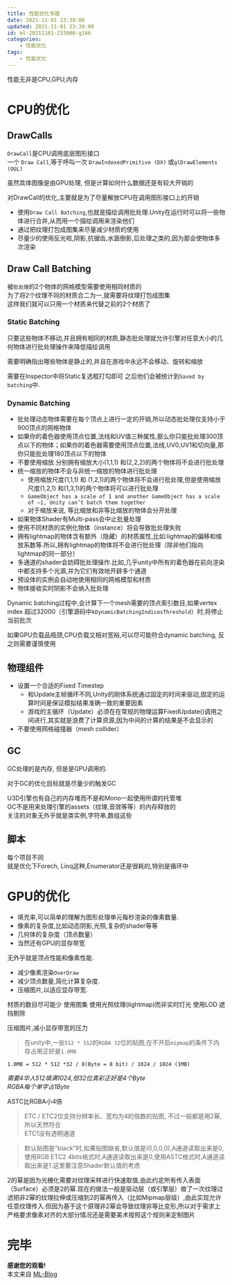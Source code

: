 ```yaml
---
title: 性能优化专题
date: 2021-11-01 23:39:00
updated: 2021-11-01 23:39:00
id: ml-20211101-233900-g166
categories:
	- 性能优化
tags: 
	- 性能优化
---
```


性能无非是CPU,GPU,内存

<!--more-->

# CPU的优化

## DrawCalls

`DrawCall`是CPU调用底层图形接口  
一个 `Draw Call`,等于呼叫一次 `DrawIndexedPrimitive (DX)` 或`glDrawElements (OGL)`

虽然具体图像是由GPU处理, 但是计算如何什么数据还是有较大开销的

对DrawCall的优化,主要就是为了尽量解放CPU在调用图形接口上的开销

* 使用`Draw Call Batching`,也就是描绘调用批处理.Unity在运行时可以将一些物体进行合并,从而用一个描绘调用来渲染他们
* 通过把纹理打包成图集来尽量减少材质的使用
* 尽量少的使用反光啦,阴影,抗锯齿,水面倒影,后处理之类的,因为那会使物体多次渲染

## Draw Call Batching

被`批处理`的2个物体的网格模型需要使用相同材质的  
为了将2个纹理不同的材质合二为一,就需要将纹理打包成图集  
这样我们就可以只用一个材质来代替之前的2个材质了

### Static Batching 

只要这些物体不移动,并且拥有相同的材质,静态批处理就允许引擎对任意大小的几何物体进行批处理操作来降低描绘调用  

需要明确指出哪些物体是静止的,并且在游戏中永远不会移动、旋转和缩放

需要在Inspector中将Static复选框打勾即可  之后他们会被统计到`Saved by batching`中.

### Dynamic Batching

* 批处理动态物体需要在每个顶点上进行一定的开销,所以动态批处理仅支持小于900顶点的网格物体  
* 如果你的着色器使用顶点位置,法线和UV值三种属性,那么你只能批处理300顶点以下的物体；如果你的着色器需要使用顶点位置,法线,UV0,UV1和切向量,那你只能批处理180顶点以下的物体  
* 不要使用缩放.分别拥有缩放大小(1,1,1) 和(2,2,2)的两个物体将不会进行批处理
* 统一缩放的物体不会与非统一缩放的物体进行批处理
  * 使用缩放尺度(1,1,1) 和 (1,2,1)的两个物体将不会进行批处理,但是使用缩放尺度(1,2,1) 和(1,3,1)的两个物体将可以进行批处理
  * `GameObject has a scale of 1 and another GameObject has a scale of –1, Unity can’t batch them together`
  * 对于缩放来说, 等比缩放和非等比缩放的物体会分开处理
* 如果物体Shader有Multi-pass会中止批量处理
* 使用不同材质的实例化物体（instance）将会导致批处理失败
* 拥有lightmap的物体含有额外（隐藏）的材质属性,比如:lightmap的偏移和缩放系数等.所以,拥有lightmap的物体将不会进行批处理（除非他们指向lightmap的同一部分）
* 多通道的shader会妨碍批处理操作.比如,几乎unity中所有的着色器在前向渲染中都支持多个光源,并为它们有效地开辟多个通道
* 预设体的实例会自动地使用相同的网格模型和材质
* 物体接收实时阴影不会纳入批处理

Dynamic batching过程中,会计算下一个mesh需要的顶点索引数目,如果vertex index 超过32000（引擎源码中`kDynamicBatchingIndicesThreshold`）时,将停止当前批次

如果GPU负载品瓶颈,CPU负载又相对宽裕,可以尽可能符合dynamic batching, 反之则需要谨慎使用

## 物理组件

* 设置一个合适的Fixed Timestep
  * 和Update主帧循环不同,Unity的刚体系统通过固定的时间来驱动,固定的运算时间是保证模拟结果准确一致的重要因素
  * 游戏的主循环（Update）必须在在常规的物理运算FixedUpdate()调用之间进行,其实就是浪费了计算资源,因为中间的计算的结果是不会显示的
* 不要使用网格碰撞器（mesh collider）

## GC

GC处理的是内存, 但是是GPU调用的.  

对于GC的优化目标就是尽量少的触发GC

U3D引擎也有自己的内存堆而不是和Mono一起使用所谓的托管堆  
GC不是用来处理引擎的assets（纹理,音效等等）的内存释放的  
关注的对象无外乎就是类实例,字符串,数组这些

## 脚本

每个项目不同  
就是优化下Forech, Linq这种,Enumerator还是很耗的,特别是循环中

# GPU的优化

* 填充率,可以简单的理解为图形处理单元每秒渲染的像素数量.
* 像素的复杂度,比如动态阴影,光照,复杂的shader等等
* 几何体的复杂度（顶点数量）
* 当然还有GPU的显存带宽

无外乎就是顶点性能和像素性能.

* 减少像素渲染`OverDraw`
* 减少顶点数量,简化计算复杂度.
* 压缩图片,以适应显存带宽.

材质的数目尽可能少
使用图集
使用光照纹理(lightmap)而非实时灯光
使用LOD
遮挡剔除

压缩图片,减小显存带宽的压力

> 在unity中,一张`512 * 512`的`RGBA 32`位的贴图,在不开启`mipmap`的条件下内存占用正好是`1.0MB`

```CSharp
1.0MB = 512 * 512 *32 / 8(Byte = 8 bit) / 1024 / 1024 (1MB)
```
*需要4华人512填满1024,但32位真彩正好是4个Byte*  
*RGBA每个单字占1Byte*

ASTC比RGBA小4倍

> ETC / ETC2仅支持分辨率长、宽均为4的倍数的贴图, 不过一般都是用2幂,所以天然符合  
> ETC1没有透明通道

> 默认贴图是"black"时,如果贴图缺省,默认值是(0,0,0,0),A通道读取出来是0,使用RGB ETC2 4bits格式时,A通道读取出来是0,使用ASTC格式时,A通道读取出来是1.这里要注意Shader默认值的考虑

2的幂是因为光栅化需要对纹理采样进行快速取值,由此约定所有传入表面（Surface）必须是2的幂.现在的做法一般是驱动层（或引擎层）做了一次纹理过滤把非2幂的纹理拉伸或压缩到2的幂再传入（比如Mipmap层级）,由此实现允许任意纹理传入.但因为基于这个原理非2幂会导致纹理非等比变形,所以对于需求上严格要求像素对齐的大部分情况还是需要美术按照这个规则来定制图片



# 完毕

**感谢您的观看!**  
本文来自 [ML-Blog][ML-Blog_Link]

<!-- 图片 -->

<!-- 链接 -->

<!-- 水印 -->
[ML-Blog_Link]:https://userminghaoli.github.io/ "我的博客"
